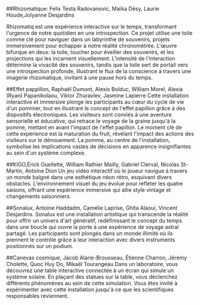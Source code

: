 ##Rhizomatique: Felix Testa Radovanovic, Maïka Désy, Laurie Houde,Jolyanne Desjardins

Rhizomatiq est une expérience interactive sur le temps, transformant l'urgence de notre quotidien en une introspection. Ce projet utilise une toile comme clé pour naviguer dans un labyrinthe de souvenirs, projets immersivement pour échapper à notre réalité chronométrée.
L'œuvre bifurque en deux: la toile, toucher pour éveiller des souvenirs, et les projections qui les incarnent visuellement. L'intensité de l'interaction détermine la vivacité des souvenirs, tandis que la toile sert de portail vers une introspection profonde, illustrant le flux de la conscience à travers une imagerie rhizomatique, invitant à une pause hors du temps.

##Effet pappillon, Raphaël Dumont, Alexis Bolduc, William Morel, Alexia (Ryan) Papanikolaou, Viktor Zhuravlev, Jasmine Lapierre
Cette installation interactive et immersive plonge les participants au cœur du cycle de vie d'un pommier, tout en illustrant le concept de l'effet papillon grâce à des dispositifs électroniques. Les visiteurs sont conviés à une aventure sensorielle et éducative, qui retrace le voyage de la graine jusqu'à la pomme, mettant en avant l'impact de l'effet papillon. Le moment clé de cette expérience est la maturation du fruit, révélant l'impact des actions des visiteurs sur le dénouement. La pomme, au centre de l'installation, symbolise les implications vastes de décisions en 
apparence insignifiantes au sein d'un système complexe.

##KIGO,Érick Ouellette, William Rathier Mailly, Gabriel Clerval, Nicolas St-Martin, Antoine Dion
Un jeu vidéo interactif où le joueur navigue à travers un monde baigné dans une esthétique néon rétro, esquivant divers obstacles. L'environnement visuel du 
jeu évolue pour refléter les quatre saisons, offrant une expérience immersive qui allie style vintage et changements saisonniers.

##Sonalux, Antoine Haddadm, Camélie Laprise, Ghita Alaoui, Vincent Desjardins. Sonalux est une installation artistique qui transcende la réalité pour offrir un univers d'art génératif, redéfinissant le concept du temps dans une boucle qui ouvre la porte à une expérience de voyage astral partagé. Les participants sont plongés dans un monde illimité où ils prennent le contrôle grâce à leur interaction avec divers instruments positionnés sur un podium.

##Canevas cosmique, Jacob Alarie-Brousseau, Étienne Charron, Jérémy Cholette, Quoc Huy Do, Mikaël Tourangeau
Dans un laboratoire, vous découvrez une table interactive connectée à un écran qui simule un système solaire. En plaçant des statues sur la table, vous déclenchez différents phénomènes au sein de cette simulation. Vous êtes invité à expérimenter avec cette installation jusqu'à ce que les scientifiques responsables reviennent.


